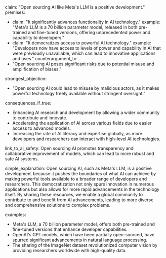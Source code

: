 claim: "Open sourcing AI like Meta's LLM is a positive development."
premises:
  - claim: "It significantly advances functionality in AI technology."
    example: "Meta's LLM is a 70 billion parameter model, released in both pre-trained and fine-tuned versions, offering unprecedented power and capability to developers."
  - claim: "It democratizes access to powerful AI technology."
    example: "Developers now have access to levels of power and capability in AI that were previously unavailable, which can lead to innovative applications and uses."
counterargument_to:
  - "Open sourcing AI poses significant risks due to potential misuse and amplification of biases."

strongest_objection:
  - "Open sourcing AI could lead to misuse by malicious actors, as it makes powerful technology freely available without stringent oversight."

consequences_if_true:
  - Enhancing AI research and development by allowing a wider community to contribute and innovate.
  - Accelerating the application of AI across various fields due to easier access to advanced models.
  - Increasing the rate of AI literacy and expertise globally, as more developers and researchers can interact with high-level AI technologies.

link_to_ai_safety:
  Open sourcing AI promotes transparency and collaborative improvement of models, which can lead to more robust and safe AI systems.

simple_explanation:
  Open sourcing AI, such as Meta's LLM, is a positive development because it pushes the boundaries of what AI can achieve by making powerful tools available to a broader range of developers and researchers. This democratization not only spurs innovation in numerous applications but also allows for more rapid advancements in the technology itself. By sharing these resources, we enable a global community to contribute to and benefit from AI advancements, leading to more diverse and comprehensive solutions to complex problems.

examples:
  - Meta's LLM, a 70 billion parameter model, offers both pre-trained and fine-tuned versions that enhance developer capabilities.
  - OpenAI's GPT models, which have been partially open-sourced, have spurred significant advancements in natural language processing.
  - The sharing of the ImageNet dataset revolutionized computer vision by providing researchers worldwide with high-quality data.